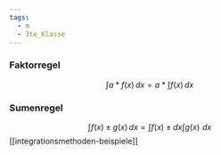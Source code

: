 ```yaml
---
tags:
  - m
  - 3te_Klasse
---
```

### Faktorregel
$$\int a*f(x) \, dx = a*\int f(x) \, dx $$
### Sumenregel
$$\int  f(x) \pm g(x)\, dx = \int  f(x) \pm dx\int g(x) \, \, dx $$
[[integrationsmethoden-beispiele]]
